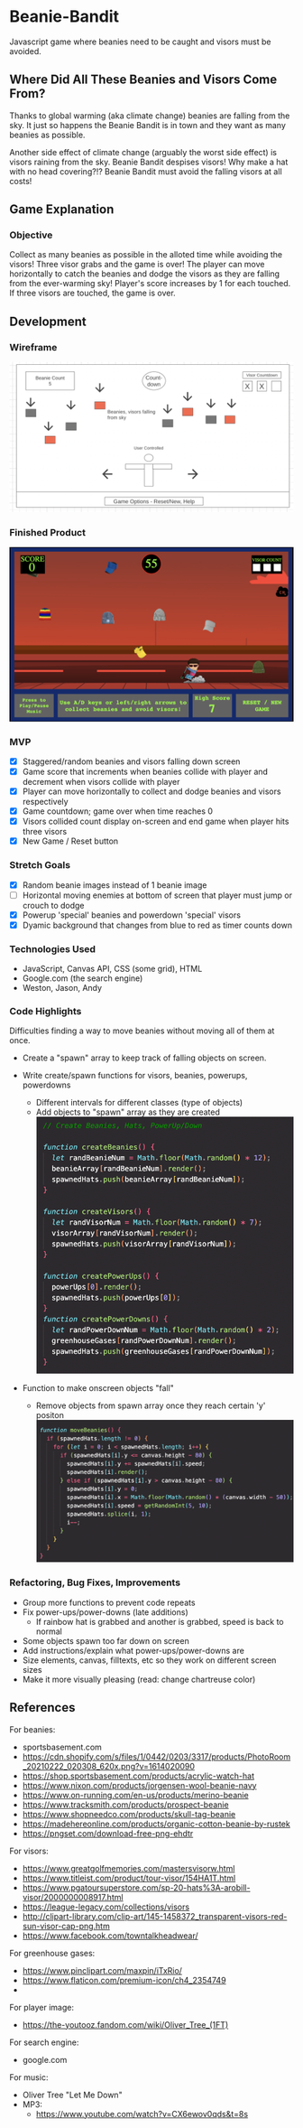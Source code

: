 # Beanie-Bandit

Javascript game where beanies need to be caught and visors must be avoided.

## Where Did All These Beanies and Visors Come From?

Thanks to global warming (aka climate change) beanies are falling from the sky. It just so happens the Beanie Bandit is in town and they want as many beanies as possible.

Another side effect of climate change (arguably the worst side effect) is visors raining from the sky. Beanie Bandit despises visors! Why make a hat with no head covering?!? Beanie Bandit must avoid the falling visors at all costs!

## Game Explanation

### Objective

Collect as many beanies as possible in the alloted time while avoiding the visors! Three visor grabs and the game is over!
The player can move horizontally to catch the beanies and dodge the visors as they are falling from the ever-warming sky!
Player's score increases by 1 for each touched. If three visors are touched, the game is over.

## Development

### Wireframe

![wireframe](/Assets/wireframe.png)

### Finished Product

![gameplay screenshot](/Assets/Gameplay.png)

### MVP

- [x] Staggered/random beanies and visors falling down screen
- [x] Game score that increments when beanies collide with player and decrement when visors collide with player
- [x] Player can move horizontally to collect and dodge beanies and visors respectively
- [x] Game countdown; game over when time reaches 0
- [x] Visors collided count display on-screen and end game when player hits three visors
- [x] New Game / Reset button

### Stretch Goals

- [x] Random beanie images instead of 1 beanie image
- [ ] Horizontal moving enemies at bottom of screen that player must jump or crouch to dodge
- [x] Powerup 'special' beanies and powerdown 'special' visors
- [x] Dyamic background that changes from blue to red as timer counts down

### Technologies Used

- JavaScript, Canvas API, CSS (some grid), HTML
- Google.com (the search engine)
- Weston, Jason, Andy

### Code Highlights

Difficulties finding a way to move beanies without moving all of them at once.

- Create a "spawn" array to keep track of falling objects on screen.
- Write create/spawn functions for visors, beanies, powerups, powerdowns

  - Different intervals for different classes (type of objects)
  - Add objects to "spawn" array as they are created
    ![spawn function](/Assets/Spawn_Functions.png)

- Function to make onscreen objects "fall"
  - Remove objects from spawn array once they reach certain 'y' positon
    ![drop function](/Assets/Make_Objects_Fall.png)

### Refactoring, Bug Fixes, Improvements

- Group more functions to prevent code repeats
- Fix power-ups/power-downs (late additions)
  - If rainbow hat is grabbed and another is grabbed, speed is back to normal
- Some objects spawn too far down on screen
- Add instructions/explain what power-ups/power-downs are
- Size elements, canvas, filltexts, etc so they work on different screen sizes
- Make it more visually pleasing (read: change chartreuse color)

## References

For beanies:

- sportsbasement.com
- https://cdn.shopify.com/s/files/1/0442/0203/3317/products/PhotoRoom_20210222_020308_620x.png?v=1614020090
- https://shop.sportsbasement.com/products/acrylic-watch-hat
- https://www.nixon.com/products/jorgensen-wool-beanie-navy
- https://www.on-running.com/en-us/products/merino-beanie
- https://www.tracksmith.com/products/prospect-beanie
- https://www.shopneedco.com/products/skull-tag-beanie
- https://madehereonline.com/products/organic-cotton-beanie-by-rustek
- https://pngset.com/download-free-png-ehdtr

For visors:

- https://www.greatgolfmemories.com/mastersvisorw.html
- https://www.titleist.com/product/tour-visor/154HA1T.html
- https://www.pgatoursuperstore.com/sp-20-hats%3A-arobill-visor/2000000008917.html
- https://league-legacy.com/collections/visors
- http://clipart-library.com/clip-art/145-1458372_transparent-visors-red-sun-visor-cap-png.htm
- https://www.facebook.com/towntalkheadwear/

For greenhouse gases:

- https://www.pinclipart.com/maxpin/iTxRio/
- https://www.flaticon.com/premium-icon/ch4_2354749
-

For player image:

- https://the-youtooz.fandom.com/wiki/Oliver_Tree_(1FT)

For search engine:

- google.com

For music:

- Oliver Tree "Let Me Down"
- MP3:
  - https://www.youtube.com/watch?v=CX6ewov0qds&t=8s
